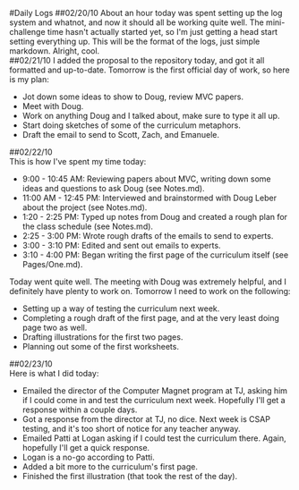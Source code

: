 #Daily Logs
##02/20/10
About an hour today was spent setting up the log system and whatnot, and now it should all be working quite well. The mini-challenge time hasn't actually started yet, so I'm just getting a head start setting everything up. This will be the format of the logs, just simple markdown. Alright, cool.  
##02/21/10
I added the proposal to the repository today, and got it all formatted and up-to-date. Tomorrow is the first official day of work, so here is my plan:

* Jot down some ideas to show to Doug, review MVC papers.  
* Meet with Doug.  
* Work on anything Doug and I talked about, make sure to type it all up.  
* Start doing sketches of some of the curriculum metaphors.  
* Draft the email to send to Scott, Zach, and Emanuele.  

##02/22/10  
This is how I've spent my time today:  

* 9:00 - 10:45 AM:  Reviewing papers about MVC, writing down some ideas and questions to ask Doug (see Notes.md).  
* 11:00 AM - 12:45 PM:  Interviewed and brainstormed with Doug Leber about the project (see Notes.md).  
* 1:20 - 2:25 PM:  Typed up notes from Doug and created a rough plan for the class schedule (see Notes.md).
* 2:25 - 3:00 PM:  Wrote rough drafts of the emails to send to experts.
* 3:00 - 3:10 PM:  Edited and sent out emails to experts.  
* 3:10 - 4:00 PM:  Began writing the first page of the curriculum itself (see Pages/One.md).  

Today went quite well. The meeting with Doug was extremely helpful, and I definitely have plenty to work on. Tomorrow I need to work on the following:

* Setting up a way of testing the curriculum next week.  
* Completing a rough draft of the first page, and at the very least doing page two as well.  
* Drafting illustrations for the first two pages.  
* Planning out some of the first worksheets.  

##02/23/10  
Here is what I did today:  

* Emailed the director of the Computer Magnet program at TJ, asking him if I could come in and test the curriculum next week. Hopefully I'll get a response within a couple days.  
* Got a response from the director at TJ, no dice. Next week is CSAP testing, and it's too short of notice for any teacher anyway.  
* Emailed Patti at Logan asking if I could test the curriculum there. Again, hopefully I'll get a quick response.  
* Logan is a no-go according to Patti.  
* Added a bit more to the curriculum's first page.
* Finished the first illustration (that took the rest of the day).